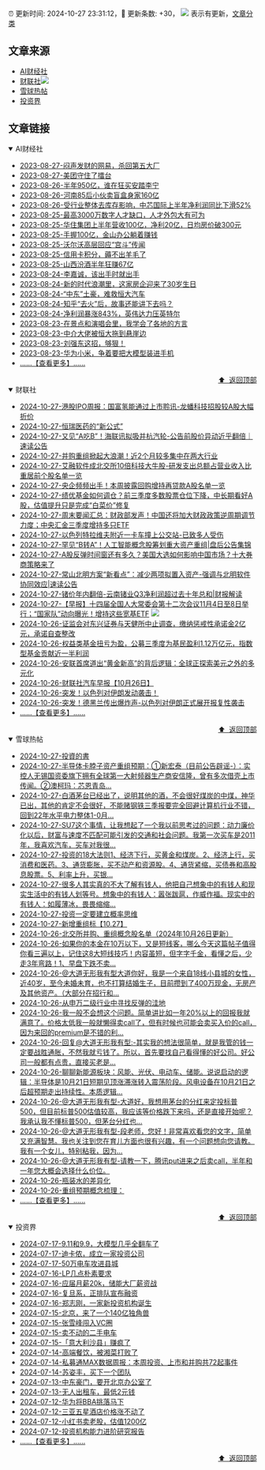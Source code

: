 ##

:alarm_clock: 更新时间: 2024-10-27 23:31:12，:rocket: 更新条数: +30， ![](/assets/dot.png) 表示有更新，[文章分类](/TAGS.md)

## 文章来源

- [AI财经社](#ai财经社)  
- [财联社](#财联社)![](/assets/dot.png)   
- [雪球热帖](#雪球热帖)  
- [投资界](#投资界)  

## 文章链接

<details open>
<summary id="ai财经社">
 AI财经社
</summary>


- [2023-08-27-闷声发财的网易，杀回第五大厂](https://www.aicaijing.com.cn/article/18610)  
- [2023-08-27-美团守住了擂台](https://www.aicaijing.com.cn/article/18611)  
- [2023-08-26-半年950亿，谁在狂买安踏李宁](https://www.aicaijing.com.cn/article/18607)  
- [2023-08-26-河南85后小伙卖盲盒身家160亿](https://www.aicaijing.com.cn/article/18608)  
- [2023-08-26-受行业整体去库存影响，中芯国际上半年净利润同比下滑52%](https://www.aicaijing.com.cn/article/18609)  
- [2023-08-25-最高3000万数字人才缺口，人才外包大有可为](https://www.aicaijing.com.cn/article/18601)  
- [2023-08-25-华住集团上半年营收100亿，净利20亿，日均房价破300元](https://www.aicaijing.com.cn/article/18602)  
- [2023-08-25-手握100亿，金山办公躺着赚钱](https://www.aicaijing.com.cn/article/18603)  
- [2023-08-25-沃尔沃高层回应“宫斗”传闻](https://www.aicaijing.com.cn/article/18604)  
- [2023-08-25-信用卡积分，薅不出羊毛了](https://www.aicaijing.com.cn/article/18605)  
- [2023-08-25-山西汾酒半年狂赚67亿](https://www.aicaijing.com.cn/article/18606)  
- [2023-08-24-李嘉诚，该出手时就出手](https://www.aicaijing.com.cn/article/18596)  
- [2023-08-24-新的时代浪潮里，这家房企迎来了30岁生日](https://www.aicaijing.com.cn/article/18597)  
- [2023-08-24-“中东”土豪，难救恒大汽车](https://www.aicaijing.com.cn/article/18598)  
- [2023-08-24-知乎“去火”后，故事还能讲下去吗？](https://www.aicaijing.com.cn/article/18599)  
- [2023-08-24-净利润暴涨843%，英伟达力压英特尔](https://www.aicaijing.com.cn/article/18600)  
- [2023-08-23-在景点和演唱会里，我学会了各地的方言](https://www.aicaijing.com.cn/article/18591)  
- [2023-08-23-中介大佬被恒大拖到悬崖边](https://www.aicaijing.com.cn/article/18592)  
- [2023-08-23-刘强东这招，够狠！](https://www.aicaijing.com.cn/article/18593)  
- [2023-08-23-华为小米，争着要把大模型装进手机](https://www.aicaijing.com.cn/article/18594)  
- [......【查看更多】......](/details/AI财经社.md)

<div align="right"><a href="#文章来源">⬆ &nbsp;返回顶部</a></div>
</details>

<details open>
<summary id="财联社">
 财联社
</summary>


- [2024-10-27-港股IPO周报：国富氢能通过上市聆讯-龙蟠科技招股较A股大幅折价](https://www.cls.cn/detail/1838590)  
- [2024-10-27-恒瑞医药的“新公式”](https://www.cls.cn/detail/1838789)  
- [2024-10-27-又见“A吃B”！海联讯拟吸并杭汽轮-公告前股价异动近乎翻倍｜速读公告](https://www.cls.cn/detail/1838787)  
- [2024-10-27-并购重组掀起大浪潮！近2个月较多集中在两大行业](https://www.cls.cn/detail/1838782)  
- [2024-10-27-艾融软件成北交所10倍科技大牛股-研发支出总额占营业收入比重居前个股名单一览](https://www.cls.cn/detail/1838771)  
- [2024-10-27-央企频频出手！本周披露回购增持再贷款A股名单一览](https://www.cls.cn/detail/1838594)  
- [2024-10-27-绩优基金如何调仓？前三季度多数股票仓位下降，中长期看好A股，估值提升只是完成“白菜价”修复](https://www.cls.cn/detail/1838643)  
- [2024-10-27-周末要闻汇总：财政部发声！中国还将加大财政政策逆周期调节力度；中央汇金三季度增持多只ETF](https://www.cls.cn/detail/1838662)  
- [2024-10-27-以色列特拉维夫附近一卡车撞上公交站-已致多人受伤](https://www.cls.cn/detail/1838686)  
- [2024-10-27-罕见“B转A”！人工智能概念股筹划重大资产重组|盘后公告集锦](https://www.cls.cn/detail/1838792)  
- [2024-10-27-A股反弹时间窗还有多久？美国大选如何影响中国市场？十大券商策略来了](https://www.cls.cn/detail/1838815)  
- [2024-10-27-常山北明方案“新看点”：减少两项拟置入资产-强调与北明软件协同效应|速读公告](https://www.cls.cn/detail/1838855)  
- [2024-10-27-锗价年内翻倍-云南锗业Q3净利润超过去十年总和|财报解读](https://www.cls.cn/detail/1838858)  
- [2024-10-27-【早报】十四届全国人大常委会第十二次会议11月4日至8日举行；“国家队”动向曝光！增持这些宽基ETF](https://www.cls.cn/detail/1838919) ![](/assets/new.png)  
- [2024-10-26-证监会对东兴证券与天健所中止调查，缴纳惩戒性承诺金2亿元，承诺自查整改](https://www.cls.cn/detail/1838307)  
- [2024-10-26-权益类基金扭亏为盈，公募三季度为基民盈利1.12万亿元，指数型基金贡献近一半利润](https://www.cls.cn/detail/1838306)  
- [2024-10-26-安联首席道出“黄金新高”的背后逻辑：全球正探索美元之外的多元化](https://www.cls.cn/detail/1838310)  
- [2024-10-26-财联社汽车早报【10月26日】](https://www.cls.cn/detail/1838244)  
- [2024-10-26-突发！以色列对伊朗发动袭击！](https://www.cls.cn/detail/1838237)  
- [2024-10-26-突发！德黑兰传出爆炸声-以色列对伊朗正式展开报复性袭击](https://www.cls.cn/detail/1838252)  
- [......【查看更多】......](/details/财联社.md)

<div align="right"><a href="#文章来源">⬆ &nbsp;返回顶部</a></div>
</details>

<details open>
<summary id="雪球热帖">
 雪球热帖
</summary>


- [2024-10-27-投資的書](https://xueqiu.com/4138302318/309769845)  
- [2024-10-27-半导体卡脖子资产重组预期：①新宏泰（目前公告辟谣-）：实控人无锡国资委旗下拥有全球第一大射频器生产商安信隆，曾有多次借壳上市传闻。②澳柯玛：芯恩青岛...](https://xueqiu.com/5849638862/309746159)  
- [2024-10-27-白酒茅台已经出了，说明其他的酒，不会很好煤炭的中煤，神华已出，其他的肯定不会很好，不能赌钢铁三季报要完全回避计算机行业不错，回到22年水平电力整体1-0月...](https://xueqiu.com/8790885129/309735192)  
- [2024-10-27-SU7这个事情，让我想起了一个我以前思考过的问题：动力廉价化以后，财富与速度不匹配可能引发的交通和社会问题。我第一次买车是2011年，我喜欢汽车，买车对我很...](https://xueqiu.com/6876843497/309727373)  
- [2024-10-27-投资的18大法则1、经济下行，买黄金和煤炭。2、经济上行，买消费和医药。3、通货膨胀，买不动产和资源股。4、通货紧缩，买债券和高股息股票。5、利率上升，买银...](https://xueqiu.com/3177835719/309728115)  
- [2024-10-27-很多人其实真的不大了解有钱人，他把自己想象中的有钱人和现实生活中的有钱人划等号。想象中的有钱人：嚣张跋扈，作威作福。现实中的有钱人：如履薄冰，畏畏缩缩...](https://xueqiu.com/6876843497/309744160)  
- [2024-10-27-投资一定要建立概率思维](https://xueqiu.com/6146592061/309738478)  
- [2024-10-27-新增重组标【10.27】](https://xueqiu.com/6242840982/309767142)  
- [2024-10-26-北交所并购、重组概念股名单（2024年10月26日更新）](https://xueqiu.com/5341678181/309700024)  
- [2024-10-26-如果你的本金在10万以下，又是短线客，哪么今天这篇帖子值得你看三遍以上，记住这8大短线技巧！内容虽短，但字字千金，看懂之后，少走3年弯路！1、早盘下跌不卖...](https://xueqiu.com/1461471898/309684225)  
- [2024-10-26-@大道无形我有型大道你好，我是一个来自18线小县城的女性，近40岁，至今未婚未育，也不打算结婚生子，目前攒到了400万现金，无房产及其他资产。（大部分在招行和...](https://xueqiu.com/2228794680/309695436)  
- [2024-10-26-从申万二级行业中寻找反弹的洼地](https://xueqiu.com/6146592061/309677326)  
- [2024-10-26-我一般不会想这个问题。简单讲比如一年20%以上的回报我就满意了。价格太低我一般就懒得卖call了，但有时候也可能会卖买入价的call，因为来回的premium是不错的利...](https://xueqiu.com/1247347556/309685966)  
- [2024-10-26-回复@大道无形我有型:-其实我的想法很简单，就是我管的钱一定要战胜通胀，不然我就亏钱了。所以，首先要找自己看得懂的好公司。好公司一般都有点贵，直接买老是...](https://xueqiu.com/1247347556/309683094)  
- [2024-10-26-聊聊新能源板块：风能、光伏、电动车、储能。说说启动的逻辑：半导体是10月21日短期见顶涨滞涨转入震荡阶段。风电设备在10月21日之后超预期走出持续性。本质逻辑...](https://xueqiu.com/7860276567/309673898)  
- [2024-10-26-@大道无形我有型-大道好，我想用茅台的分红来定投标普500，但目前标普500估值较高，我应该等价格跌下来吗，还是直接开始呢？我承认我不懂标普500，但茅台分红也...](https://xueqiu.com/1376507766/309679985)  
- [2024-10-26-@大道无形我有型-段老师，您好！非常喜欢看您的文字，简单又充满智慧。我也关注到您在育儿方面也很有兴趣，有一个问题想向您请教。我有一个女儿，特别粘我，因为...](https://xueqiu.com/9336837899/309682878)  
- [2024-10-26-@大道无形我有型-请教一下，腾讯put进来之后卖call，半年和一年您大概会选择什么价位。](https://xueqiu.com/6030850692/309685543)  
- [2024-10-26-瓶装水的差异化](https://xueqiu.com/8745459979/309690963)  
- [2024-10-26-重组预期概念梳理：](https://xueqiu.com/4185949384/309713753)  
- [......【查看更多】......](/details/雪球热帖.md)

<div align="right"><a href="#文章来源">⬆ &nbsp;返回顶部</a></div>
</details>

<details open>
<summary id="投资界">
 投资界
</summary>


- [2024-07-17-9.11和9.9，大模型几乎全翻车了](https://posts.careerengine.us/p/6697778c44726b29bffa3a09)  
- [2024-07-17-迪卡侬，成立一家投资公司](https://posts.careerengine.us/p/6697778c44726b29bffa3a01)  
- [2024-07-17-50万电车攻进县城](https://posts.careerengine.us/p/6697779c831e1d29eea44253)  
- [2024-07-16-LP几点朴素要求](https://posts.careerengine.us/p/669636a8720ed522248054dc)  
- [2024-07-16-应届月薪20k，储能大厂薪资战](https://posts.careerengine.us/p/669636a8720ed522248054d4)  
- [2024-07-16-复旦系，正排队宣布融资](https://posts.careerengine.us/p/66963699cb38e136a496986c)  
- [2024-07-16-郑志刚，一家新投资机构诞生](https://posts.careerengine.us/p/66963699cb38e136a4969874)  
- [2024-07-15-北京，来了一个140亿独角兽](https://posts.careerengine.us/p/6694db59a0c3ac562b61f9af)  
- [2024-07-15-张雪峰闯入VC圈](https://posts.careerengine.us/p/6694db59a0c3ac562b61f9b7)  
- [2024-07-15-卖不动的二手电车](https://posts.careerengine.us/p/6694db6836b2f1565d9b541a)  
- [2024-07-15-「意大利沙县」赚疯了](https://posts.careerengine.us/p/6694db6836b2f1565d9b5422)  
- [2024-07-14-高端餐饮，被湘菜打败了](https://posts.careerengine.us/p/6693862333c6e710d0bf9dc4)  
- [2024-07-14-私募通MAX数据周报：本周投资、上市和并购共72起事件](https://posts.careerengine.us/p/6693862333c6e710d0bf9dcc)  
- [2024-07-14-苏姿丰，买下一个团队](https://posts.careerengine.us/p/6693861481427510b2b9c123)  
- [2024-07-13-中东豪门，要开北京办公室了](https://posts.careerengine.us/p/66922794a876f80d113b51fe)  
- [2024-07-13-无人出租车，最低2元钱](https://posts.careerengine.us/p/669227b82202ae0dfac5d713)  
- [2024-07-12-华为将BBA挑落马下](https://posts.careerengine.us/p/6690a6c68082df14ead7eaac)  
- [2024-07-12-三亚五星酒店价格涨不动了](https://posts.careerengine.us/p/6690a6c68082df14ead7eaa4)  
- [2024-07-12-小红书卖老股，估值1200亿](https://posts.careerengine.us/p/6690a6b756b00014bcc00e8f)  
- [2024-07-12-投资机构能力进阶研究报告](https://posts.careerengine.us/p/6690a6b756b00014bcc00e87)  
- [......【查看更多】......](/details/投资界.md)

<div align="right"><a href="#文章来源">⬆ &nbsp;返回顶部</a></div>
</details>
